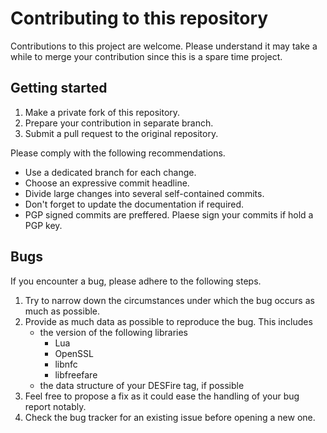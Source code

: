Contributing to this repository
===============================

Contributions to this project are welcome. Please understand it may take a
while to merge your contribution since this is a spare time project.


Getting started
---------------

1. Make a private fork of this repository.
2. Prepare your contribution in separate branch.
3. Submit a pull request to the original repository.

Please comply with the following recommendations.

* Use a dedicated branch for each change.
* Choose an expressive commit headline.
* Divide large changes into several self-contained commits.
* Don't forget to update the documentation if required.
* PGP signed commits are preffered. Plaese sign your commits if hold a PGP key.


Bugs
----

If you encounter a bug, please adhere to the following steps.

1. Try to narrow down the circumstances under which the bug occurs as much as
   possible.
2. Provide as much data as possible to reproduce the bug. This includes
   * the version of the following libraries
     - Lua
     - OpenSSL
     - libnfc
     - libfreefare
   * the data structure of your DESFire tag, if possible
3. Feel free to propose a fix as it could ease the handling of your bug report
   notably. 
4. Check the bug tracker for an existing issue before opening a new one.
